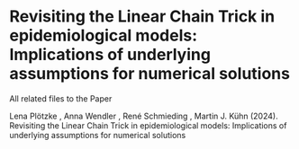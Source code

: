 # Revisiting the Linear Chain Trick in epidemiological models: Implications of underlying assumptions for numerical solutions #

All related files to the Paper 

Lena Plötzke , Anna Wendler , René Schmieding , Martin J. Kühn (2024). Revisiting the Linear Chain Trick in epidemiological models: Implications of underlying assumptions for numerical solutions 
